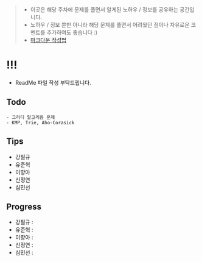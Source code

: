 > - 이곳은 해당 주차에 문제를 풀면서 알게된 노하우 / 정보를 공유하는 공간입니다.
> - 노하우 / 정보 뿐만 아니라 해당 문제를 풀면서 어려웠던 점이나 자유로운 코멘트를 추가하여도 좋습니다 :)
> - [마크다운 작성법](https://gist.github.com/ihoneymon/652be052a0727ad59601)

# !!!
  - ReadMe 파일 작성 부탁드립니다.

## Todo
    - 그리디 알고리즘 문제
    - KMP, Trie, Aho-Corasick

## Tips
- 강필규
- 유준혁
- 이향아
- 신정연
- 심민선

## Progress
- 강필규 :
- 유준혁 :
- 이향아 :
- 신정연 :
- 심민선 :
